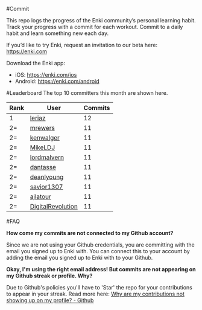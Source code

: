 #Commit

This repo logs the progress of the Enki community’s personal learning habit. Track your progress with a commit for each workout. Commit to a daily habit and learn something new each day.

If you’d like to try Enki, request an invitation to our beta here: https://enki.com

Download the Enki app: 
 - iOS: https://enki.com/ios
 - Android: https://enki.com/android

#Leaderboard
The top 10 committers this month are shown here.

| Rank | User | Commits |
|------|------|---------|
|1|[leriaz](https://github.com/leriaz)|12|
|2=|[mrewers](https://github.com/mrewers)|11|
|2=|[kenwalger](https://github.com/kenwalger)|11|
|2=|[MikeLDJ](https://github.com/MikeLDJ)|11|
|2=|[lordmalvern](https://github.com/lordmalvern)|11|
|2=|[dantasse](https://github.com/dantasse)|11|
|2=|[deanlyoung](https://github.com/deanlyoung)|11|
|2=|[savior1307](https://github.com/savior1307)|11|
|2=|[ajlatour](https://github.com/ajlatour)|11|
|2=|[DigitalRevolution](https://github.com/DigitalRevolution)|11|

#FAQ

**How come my commits are not connected to my Github account?**

Since we are not using your Github credentials, you are committing with the email you signed up to Enki with. You can connect this to your account by adding the email you signed up to Enki with to your Github.

**Okay, I'm using the right email address! But commits are not appearing on my Github streak or profile. Why?**

Due to Github's policies you'll have to 'Star' the repo for your contributions to appear in your streak. Read more here: [Why are my contributions not showing up on my profile? - Github](https://help.github.com/articles/why-are-my-contributions-not-showing-up-on-my-profile/)
